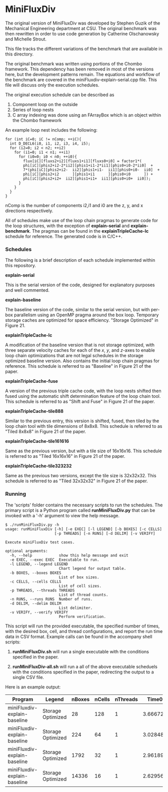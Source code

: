 # MiniFluxDiv

The original version of MiniFluxDiv was developed by Stephen Guzik of the
Mechanical Engineering department at CSU. The original benchmark was then
rewritten in order to use code generation by Catherine Olschanowsky and
Michelle Strout.

This file tracks the different variations of the benchmark that are available
in this directory.

The original benchmark was written using portions of the Chombo framework.
This dependency has been removed in most of the versions here, but the
development patterns remain. The equations and workflow of the benchmark are
covered in the miniFluxdiv-explain-serial.cpp file. This file will discuss
only the execution schedules.

The original execution schedule can be described as

1. Component loop on the outside
2. Series of loop nests
3. C array indexing was done using an FArrayBox which is an object within the
Chombo framework

An example loop nest includes the following:

```
for (int iC=0; iC != nComp; ++iC){
  int D_DECL6(i0, i1, i2, i3, i4, i5);
  for (i2=0; i2 < n2; ++i2)
    for (i1=0; i1 < n1; ++i1)
      for (i0=0; i0 < n0; ++i0){
        flux[iC][fluxs2+i2][fluxs1+i1][fluxs0+i0] = factor1*(
        phi[iC][phis2+i2-2*ii2][phis1+i1-2*ii1][phis0+i0-2*ii0]  +
        7*(phi[iC][phis2+i2-  ii2][phis1+i1-  ii1][phis0+i0-  ii0]  +
        phi[iC][phis2+i2      ][phis1+i1      ][phis0+i0      ]) +
        phi[iC][phis2+i2+  ii2][phis1+i1+  ii1][phis0+i0+  ii0]);
      }
    }
  }
}
```

nComp is the number of components i2,i1 and i0 are the z, y, and x directions
respectively.

All of schedules make use of the loop chain pragmas to generate code for the loop structures,
with the exception of __explain-serial__ and __explain-benchmark__. The pragmas can be found
in the __explainTripleCache-lc__ schedule for reference. The generated code is in C/C++.

### Schedules

The following is a brief description of each schedule implemented within this repository.

__explain-serial__

This is the serial version of the code, designed for explanatory purposes and well commented.

__explain-baseline__

The baseline version of the code, similar to the serial version, but with per-box parallelism using an OpenMP pragma around the box loop. Temporary storage caches are optimized for space efficiency. "Storage Optimized" in Figure 21.

__explainTripleCache-lc__

A modification of the baseline version that is not storage optimized, with three separate velocity caches for each of the _x_, _y_, and _z_-axes to enable loop chain optimizations that are not legal schedules in the storage optimized baseline version. Also contains the initial loop chain pragmas for reference. This schedule is referred to as "Baseline" in Figure 21 of the paper.

__explainTripleCache-fuse__

A version of the previous triple cache code, with the loop nests shifted then fused using the automatic shift determination feature of the loop chain tool. This schedule is referred to as "Shift and Fuse" in Figure 21 of the paper.

__explainTripleCache-tile888__

Similar to the previous entry, this version is shifted, fused, then tiled by the loop chain tool with  tile dimensions of 8x8x8. This schedule is referred to as "Tiled 8x8x8" in Figure 21 of the paper.

__explainTripleCache-tile161616__

Same as the previous version, but with a tile size of 16x16x16. This schedule is referred to as "Tiled 16x16x16" in Figure 21 of the paper.

__explainTripleCache-tile323232__

Same as the previous two versions, except the tile size is 32x32x32. This schedule is referred to as "Tiled 32x32x32" in Figure 21 of the paper.

### Running

The 'scripts' folder contains the necessary scripts to run the schedules. The primary script is
a Python program called __runMiniFluxDiv.py__ that can be invoked with a '-h' argument to view the help message.

```
$ ./runMiniFluxDiv.py -h
usage: runMiniFluxDiv [-h] [-e EXEC] [-l LEGEND] [-b BOXES] [-c CELLS]
                      [-p THREADS] [-n RUNS] [-d DELIM] [-v VERIFY]

Execute miniFluxDiv test cases.

optional arguments:
  -h, --help            show this help message and exit
  -e EXEC, --exec EXEC  Executable to run.
  -l LEGEND, --legend LEGEND
                        Chart legend for output table.
  -b BOXES, --boxes BOXES
                        List of box sizes.
  -c CELLS, --cells CELLS
                        List of cell sizes.
  -p THREADS, --threads THREADS
                        List of thread counts.
  -n RUNS, --runs RUNS  Number of runs.
  -d DELIM, --delim DELIM
                        List delimiter.
  -v VERIFY, --verify VERIFY
                        Perform verification.
```

This script will run the provided executable, the specified number of times, with the desired box,
cell, and thread configurations, and report the run time data in CSV format.
Example calls can be found in the accompany shell scripts:

1. __runMiniFluxDiv.sh__ will run a single executable with the conditions specified in the paper.

2. __runMiniFluxDiv-all.sh__ will run a all of the above executable scheduels with the conditions specified in the paper, redirecting the output to a single CSV file.

Here is an example output:

| Program                      	| Legend            	| nBoxes 	| nCells 	| nThreads 	| Time0    	| Time1    	| Time2    	| Time3    	| Time4    	| MeanTime 	| MedianTime 	| StdevTime 	|
|------------------------------	|-------------------	|--------	|--------	|----------	|----------	|----------	|----------	|----------	|----------	|----------	|------------	|-----------	|
| miniFluxdiv-explain-baseline 	| Storage Optimized 	| 28     	| 128    	| 1        	| 3.666721 	| 3.66713  	| 3.647525 	| 3.657901 	| 3.65188  	| 3.658231 	| 3.657901   	| 0.008751  	|
| miniFluxdiv-explain-baseline 	| Storage Optimized 	| 224    	| 64     	| 1        	| 3.028484 	| 3.028278 	| 3.025327 	| 3.024791 	| 3.029452 	| 3.027266 	| 3.028278   	| 0.002072  	|
| miniFluxdiv-explain-baseline 	| Storage Optimized 	| 1792   	| 32     	| 1        	| 2.961895 	| 2.961715 	| 2.961422 	| 2.970956 	| 2.970116 	| 2.965221 	| 2.961895   	| 0.004864  	|
| miniFluxdiv-explain-baseline 	| Storage Optimized 	| 14336  	| 16     	| 1        	| 2.629569 	| 2.632029 	| 2.630971 	| 2.629619 	| 2.627903 	| 2.630018 	| 2.629619   	| 0.001564  	|
